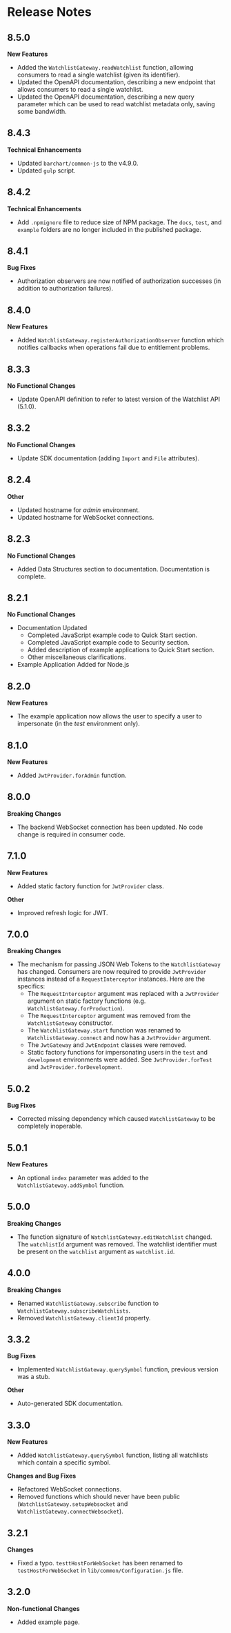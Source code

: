 # Release Notes

## 8.5.0
**New Features**

* Added the `WatchlistGateway.readWatchlist` function, allowing consumers to read a single watchlist (given its identifier).
* Updated the OpenAPI documentation, describing a new endpoint that allows consumers to read a single watchlist.
* Updated the OpenAPI documentation, describing a new query parameter which can be used to read watchlist metadata only, saving some bandwidth.


## 8.4.3
**Technical Enhancements**

* Updated `barchart/common-js` to the v4.9.0.
* Updated `gulp` script.

## 8.4.2
**Technical Enhancements**

* Add `.npmignore` file to reduce size of NPM package. The `docs`, `test`, and `example` folders are no longer included in the published package.

## 8.4.1
**Bug Fixes**

* Authorization observers are now notified of authorization successes (in addition to authorization failures).

## 8.4.0
**New Features**

* Added ```WatchlistGateway.registerAuthorizationObserver``` function which notifies callbacks when operations fail due to entitlement problems.

## 8.3.3
**No Functional Changes**

* Update OpenAPI definition to refer to latest version of the Watchlist API (5.1.0).

## 8.3.2
**No Functional Changes**

* Update SDK documentation (adding `Import` and `File` attributes).

## 8.2.4
**Other**

* Updated hostname for _admin_ environment.
* Updated hostname for WebSocket connections.

## 8.2.3
**No Functional Changes**

* Added Data Structures section to documentation. Documentation is complete.

## 8.2.1
**No Functional Changes**

* Documentation Updated
  * Completed JavaScript example code to Quick Start section.
  * Completed JavaScript example code to Security section.
  * Added description of example applications to Quick Start section.
  * Other miscellaneous clarifications.
* Example Application Added for Node.js

## 8.2.0
**New Features**

* The example application now allows the user to specify a user to impersonate (in the _test_ environment only).

## 8.1.0
**New Features**

* Added ```JwtProvider.forAdmin``` function.

## 8.0.0
**Breaking Changes**

* The backend WebSocket connection has been updated. No code change is required in consumer code.

## 7.1.0
**New Features**

* Added static factory function for ```JwtProvider``` class.

**Other**

* Improved refresh logic for JWT.

## 7.0.0
**Breaking Changes**

* The mechanism for passing JSON Web Tokens to the ```WatchlistGateway``` has changed. Consumers are now required to provide ```JwtProvider``` instances instead of a ```RequestInterceptor``` instances. Here are the specifics:
  * The ```RequestInterceptor``` argument was replaced with a ```JwtProvider``` argument on static factory functions (e.g. ```WatchlistGateway.forProduction```).
  * The ```RequestInterceptor``` argument was removed from the ```WatchlistGateway``` constructor.
  * The ```WatchlistGateway.start``` function was renamed to ```WatchlistGateway.connect``` and now has a ```JwtProvider``` argument.
  * The ```JwtGateway``` and ```JwtEndpoint``` classes were removed.
  * Static factory functions for impersonating users in the ```test``` and ```development``` environments were added. See ```JwtProvider.forTest``` and ```JwtProvider.forDevelopment```.

## 5.0.2
**Bug Fixes**

* Corrected missing dependency which caused ```WatchlistGateway``` to be completely inoperable.

## 5.0.1
**New Features**

* An optional ```index``` parameter was added to the ```WatchlistGateway.addSymbol``` function.

## 5.0.0
**Breaking Changes**

* The function signature of ```WatchlistGateway.editWatchlist``` changed. The ```watchlistId``` argument was removed. The watchlist identifier must be present on the ```watchlist``` argument as ```watchlist.id```.

## 4.0.0
**Breaking Changes**

* Renamed ```WatchlistGateway.subscribe``` function to ```WatchlistGateway.subscribeWatchlists```.
* Removed ```WatchlistGateway.clientId``` property.

## 3.3.2
**Bug Fixes**

* Implemented ```WatchlistGateway.querySymbol``` function, previous version was a stub.

**Other**

* Auto-generated SDK documentation.

## 3.3.0
**New Features**

* Added ```WatchlistGateway.querySymbol``` function, listing all watchlists which contain a specific symbol.

**Changes and Bug Fixes**

* Refactored WebSocket connections.
* Removed functions which should never have been public (```WatchlistGateway.setupWebsocket``` and ```WatchlistGateway.connectWebsocket```).

## 3.2.1
**Changes**

* Fixed a typo. `testtHostForWebSocket` has been renamed to `testHostForWebSocket` in `lib/common/Configuration.js` file.


## 3.2.0
**Non-functional Changes**

* Added example page.

